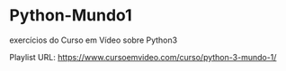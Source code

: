 # Python-Mundo1
exercícios do Curso em Vídeo sobre Python3

Playlist URL: https://www.cursoemvideo.com/curso/python-3-mundo-1/
